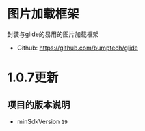# 图片加载框架

封装与glide的易用的图片加载框架

- Github: https://github.com/bumptech/glide

# 1.0.7更新

## 项目的版本说明

- minSdkVersion `19`

